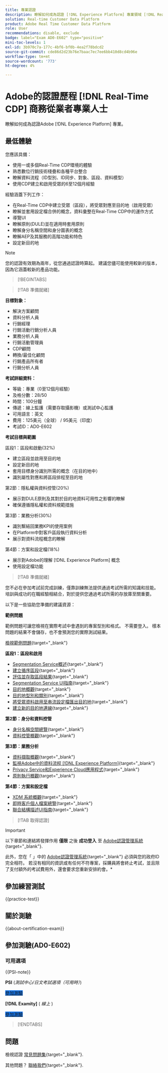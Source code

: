 ```yaml
---
title: 專業認證
description: 瞭解如何成為認證 [!DNL Experience Platform] 專業領域 [!DNL Real-Time Customer Data Platform]
solution: Real-time Customer Data Platform
product: Adobe Real Time Customer Data Platform
role: User
recommendations: disable, exclude
badge: label="Exam AD0-E602" type="positive"
mini-toc-levels: 1
exl-id: 3b970c7a-177c-4bf6-bf0b-4ea2f78bdcd2
source-git-commit: cde86d2d23b76e7baac7ec7ee6bb410d8cd4b96e
workflow-type: tm+mt
source-wordcount: '773'
ht-degree: 4%

---
```


# Adobe的認證歷程 [!DNL Real-Time CDP] 商務從業者專業人士

瞭解如何成為認證Adobe [!DNL Experience Platform] 專業。

## 最低體驗

您應該具備：

* 使用一或多個Real-Time CDP環境的體驗
* 熟悉數位行銷技術棧疊和各種平台整合
* 瞭解資料流程（ID型別、ID同步、對象、區段、資料模型）
* 使用CDP建立和啟用受眾的6至12個月經驗

經驗涵蓋下列工作：

* 在Real-Time CDP中建立受眾（區段），將受眾對應至目的地（啟用受眾）
* 瞭解並套用設定檔合併的概念，資料彙整在Real-Time CDP中的運作方式
* 導覽UI
* 瞭解原則(DULE)並在適用時套用原則
* 瞭解身分名稱空間和身分圖表的概念
* 瞭解AEP及其服務的高階功能和特色
* 設定新目的地

>[!NOTE]
>
>您的認證有效期為兩年，從您通過認證時算起。 建議您儘可能使用較新的版本，因為它涵蓋較新的產品功能。

>[!BEGINTABS]

>[!TAB 準備就緒]

**目標對象：**

* 解決方案顧問
* 資料分析人員
* 行銷經理
* 行銷活動行銷分析人員
* 業務分析人員
* 行銷活動管理員
* CDP顧問
* 轉換/最佳化顧問
* 行銷產品所有者
* 行銷分析人員

**考試詳細資料：**

* 等級：專業（0至12個月經驗）
* 及格分數：28/50
* 時間：100分鐘
* 傳遞：線上監護（需要存取攝影機）或測試中心監護
* 可用語言：英文
* 費用：125美元（全球） / 95美元（印度）
* 考試ID：AD0-E602

**考試目標與範圍**

區段1：區段和啟動(32%)

* 建立區段並啟用至目的地
* 設定新目的地
* 套用目標身分識別所需的概念（在目的地中）
* 識別屬性對應和將區段排程至目的地

第2節：隱私權與資料控管(20%)

* 展示對DULE原則及其對於目的地資料可用性之影響的瞭解
* 確保遵循隱私權和資料規範措施

第3節：業務分析(30%)

* 識別繫結回業務KPI的使用案例
* 在Platform中對客戶區段執行資料分析
* 展示對資料流程概念的瞭解

第4節：方案和設定檔(18%)

* 展示對Adobe的理解 [!DNL Experience Platform] 概念
* 使用設定檔功能

>[!TAB 準備就緒]

您不必在參加考試前完成訓練，僅靠訓練無法提供通過考試所需的知識和技能。 培訓與成功的在職經驗相結合，對於提供您通過考試所需的存放庫至關重要。

以下是一些協助您準備的建議資源：

**範例問題**

範例問題可讓您檢視在實際考試中會遇到的專案型別和格式。 不需要登入。 樣本問題的結果不會儲存，也不會預測您的實際測試結果。

[檢視範例問題](https://scorpion.caveon.com/launchpad/ad3-e602-adobe-real-time-cdp-business-practitioner-professional-sample-questions){target="_blank"}

**區段1：區段和啟用**

* [Segmentation Service概述](https://experienceleague.adobe.com/docs/experience-platform/segmentation/home.html){target="_blank"}
* [建立循序區段](https://experienceleague.adobe.com/docs/platform-learn/tutorials/segments/create-sequential-segments.html){target="_blank"}
* [評估並存取區段結果](https://experienceleague.adobe.com/docs/experience-platform/segmentation/tutorials/evaluate-a-segment.html){target="_blank"}
* [Segmentation Service UI指南](https://experienceleague.adobe.com/docs/experience-platform/segmentation/ui/overview.html#scheduled-segmentation){target="_blank"}
* [目的地概觀](https://experienceleague.adobe.com/docs/experience-platform/destinations/home.html?lang=zh-Hant){target="_blank"}
* [目的地型別和類別](https://experienceleague.adobe.com/docs/experience-platform/destinations/destination-types.html){target="_blank"}
* [將受眾資料啟用至串流設定檔匯出目的地](https://experienceleague.adobe.com/docs/experience-platform/destinations/ui/activate/activate-streaming-profile-destinations.html){target="_blank"}
* [建立新的目的地連線](https://experienceleague.adobe.com/docs/experience-platform/destinations/ui/connect-destination.html){target="_blank"}

**第2節：身分和資料控管**

* [身分名稱空間總覽](https://experienceleague.adobe.com/docs/experience-platform/identity/namespaces.html?lang=zh-Hant){target="_blank"}
* [資料控管概觀](https://experienceleague.adobe.com/docs/experience-platform/data-governance/home.html?lang=zh-Hant){target="_blank"}

**第3節：業務分析**

* [資料擷取概觀](https://experienceleague.adobe.com/docs/experience-platform/ingestion/home.html?lang=zh-Hant){target="_blank"}
* [監視Adobe中的資料流程 [!DNL Experience Platform]](https://experienceleague.adobe.com/docs/platform-learn/tutorials/monitoring/data-monitoring.html){target="_blank"}
* [Privacy Service和Experience Cloud應用程式](https://experienceleague.adobe.com/docs/experience-platform/privacy/experience-cloud-apps.html){target="_blank"}
* [原則執行概觀](https://experienceleague.adobe.com/docs/experience-platform/data-governance/enforcement/overview.html){target="_blank"}

**第4節：方案和設定檔**

* [XDM 系統概觀](https://experienceleague.adobe.com/docs/experience-platform/xdm/home.html?lang=zh-Hant){target="_blank"}
* [即時客戶個人檔案總覽](https://experienceleague.adobe.com/docs/experience-platform/rtcdp/profile/profile-overview.html){target="_blank"}
* [聯合結構描述UI指南](https://experienceleague.adobe.com/docs/experience-platform/profile/union-schemas/union-schema.html){target="_blank"}

>[!TAB 取得認證]

>[!IMPORTANT]
>
>以下章節和連結將發揮作用 **僅限**  之後 **成功登入** 至 [Adobe認證管理系統](https://www.certmetrics.com/adobe){target="_blank"}.
>
>此外，您在「 」中的 [Adobe認證管理系統](https://www.certmetrics.com/adobe){target="_blank"} 必須與您的政府ID完全相符。 若沒有相同的資訊或有任何不符專案，採購員將會終止考試，並且除了支付額外的考試費用外，還會要求您重新安排約會。*

## 參加練習測試

{{practice-test}}

## 關於測驗

{{about-certification-exam}}

## 參加測驗(AD0-E602)

### 可用選項

{{PSI-note}}

**PSI** (*測試中心/日文考試選項（可用時）*)

<a href="https://www.certmetrics.com/adobe/candidate/psi_sso_adobe.aspx?redir=yes&amp;ec=AD0-E602" target="_blank" class="spectrum-Button spectrum-Button--fill spectrum-Button--accent spectrum-Button--sizeM is-margin-bottom-big-big at-element-click-tracking" style="background-color:#1473E6">

<span class="spectrum-Button-label has-no-wrap">
   參加測驗
</span>
</a>

**[!DNL Examity]** ( *線上* )

<a href="https://www.certmetrics.com/adobe/candidate/examity_sso.aspx?eid=AD0-E602" target="_blank" class="spectrum-Button spectrum-Button--fill spectrum-Button--accent spectrum-Button--sizeM is-margin-bottom-big-big at-element-click-tracking" style="background-color:#1473E6">

<span class="spectrum-Button-label has-no-wrap">
   參加測驗
</span>
</a>

>[!ENDTABS]

## 問題

檢視認證 [常見問題集](https://experienceleague.adobe.com/docs/certification/certification/faq.html){target="_blank"}.

其他問題？ [聯絡我們](mailto:certif@adobe.com){target="_blank"}.
